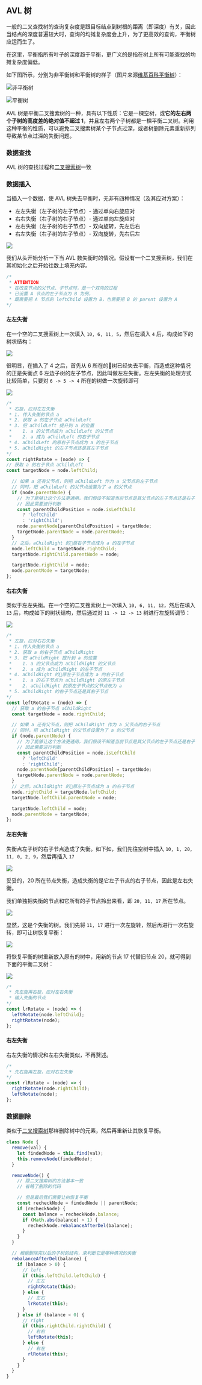 ## AVL 树

一般的二叉查找树的查询复杂度是跟目标结点到树根的距离（即深度）有关，因此当结点的深度普遍较大时，查询的均摊复杂度会上升，为了更高效的查询，平衡树应运而生了。

在这里，平衡指所有叶子的深度趋于平衡，更广义的是指在树上所有可能查找的均摊复杂度偏低。

如下图所示，分别为非平衡树和平衡树的样子（图片来源[维基百科平衡树](https://zh.wikipedia.org/wiki/AVL%E6%A0%91)）：

![非平衡树](./img/250px-Unbalanced_binary_tree.svg.png)

![平衡树](./img/250px-AVLtreef.svg.png)

AVL 树是平衡二叉搜索树的一种，具有以下性质：它是一棵空树，或**它的左右两个子树的高度差的绝对值不超过 1**，并且左右两个子树都是一棵平衡二叉树。利用这种平衡的性质，可以避免二叉搜索树某个子节点过深，或者树删除元素重新排列导致某节点过深的失衡问题。

### 数据查找

AVL 树的查找过程和[二叉搜索树](../binary-search-trees)一致

### 数据插入

当插入一个数据，使 AVL 树失去平衡时，无非有四种情况（及其应对方案）：

- 左左失衡（左子树的左子节点）- 通过单向右旋应对
- 右右失衡（右子树的右子节点）- 通过单向左旋应对
- 左右失衡（左子树的右子节点）- 双向旋转，先左后右
- 右左失衡（右子树的左子节点）- 双向旋转，先右后左

![](./img/Tree_Rebalancing.png)

我们从头开始分析一下当 AVL 数失衡时的情况。假设有一个二叉搜索树，我们在其初始化之后开始往数上填充内容。

```javascript
/*
 * ATTENTION
 * 在改变节点的父节点、子节点时，是一个双向的过程
 * 已设置 A 节点的左子节点为 B 为例，
 * 既需要把 A 节点的 leftChild 设置为 B，也需要把 B 的 parent 设置为 A
*/
```

#### 左左失衡

在一个空的二叉搜索树上一次填入 `10, 6, 11, 5`，然后在填入 `4` 后，构成如下的树状结构：

![](./img/ll.png)

很明显，在插入了 4 之后，首先从 6 所在的树已经失去平衡，而造成这种情况的正是失衡点 6 左边子树的左子节点，因此叫做左左失衡。左左失衡的处理方式比较简单，只要对 `6 -> 5 -> 4` 所在的树做一次旋转即可

![](./img/ll-rotate.png)

```javascript
/*
 * 右旋，应对左左失衡
 * 1. 传入失衡的节点 a
 * 2. 获取 a 的左子节点 aChildLeft
 * 3. 把 aChildLeft 提升到 a 的位置
 *    1. a 的父节点成为 aChildLeft 的父节点
 *    2. a 成为 aChildLeft 的右子节点
 * 4. aChildLeft 的原右子节点成为 a 的左子节点
 * 5. aChildRight 的左子节点还是其左子节点
*/
const rightRotate = (node) => {
// 获取 a 的右子节点 aChildLeft
const targetNode = node.leftChild;

  // 如果 a 还有父节点，则把 aChildLeft 作为 a 父节点的左子节点
  // 同时，把 aChildLeft 的父节点设置为了 a 的父节点
  if (node.parentNode) {
    // 为了能够让这个方法更通用，我们假设不知道当前节点是其父节点的左子节点还是右子节点，
    // 因此需要进行判断
    const parentChildPosition = node.isLeftChild
      ? 'leftChild'
      : 'rightChild';
    node.parentNode[parentChildPosition] = targetNode;
    targetNode.parentNode = node.parentNode;
  }
  // 之后，aChildRight 的原右子节点成为 a 的左子节点
  node.leftChild = targetNode.rightChild;
  targetNode.rightChild.parentNode = node;

  targetNode.rightChild = node;
  node.parentNode = targetNode;
};
```

#### 右右失衡

类似于左左失衡。在一个空的二叉搜索树上一次填入 `10, 6, 11, 12`，然后在填入 `13` 后，构成如下的树状结构，然后通过对 `11 -> 12 -> 13` 树进行左旋转调节：

![](./img/rr.png)

```javascript
/*
 * 左旋，应对右右失衡
 * 1. 传入失衡的节点 a
 * 2. 获取 a 的右子节点 aChildRight
 * 3. 把 aChildRight 提升到 a 的位置
 *    1. a 的父节点成为 aChildRight 的父节点
 *    2. a 成为 aChildRight 的左子节点
 * 4. aChildRight 的原左子节点成为 a 的右子节点
 *    1. a 的右子节点为 aChildRight 的原左子节点
 *    2. aChildRight 的原左子节点的父节点改为 a
 * 5. aChildRight 的右子节点还是其右子节点
*/
const leftRotate = (node) => {
  // 获取 a 的右子节点 aChildRight
  const targetNode = node.rightChild;

  // 如果 a 还有父节点，则把 aChildRight 作为 a 父节点的右子节点
  // 同时，把 aChildRight 的父节点设置为了 a 的父节点
  if (node.parentNode) {
    // 为了能够让这个方法更通用，我们假设不知道当前节点是其父节点的左子节点还是右子节点，
    // 因此需要进行判断
    const parentChildPosition = node.isLeftChild
      ? 'leftChild'
      : 'rightChild';
    node.parentNode[parentChildPosition] = targetNode;
    targetNode.parentNode = node.parentNode;
  }
  // 之后，aChildRight 的原左子节点成为 a 的右子节点
  node.rightChild = targetNode.leftChild;
  targetNode.leftChild.parentNode = node;

  targetNode.leftChild = node;
  node.parentNode = targetNode;
};
```

#### 左右失衡

失衡点左子树的右子节点造成了失衡。如下如，我们先往空树中插入 `10, 1, 20, 11, 0, 2, 9`，然后再插入 `17`

![](./img/lr.png)

妥妥的，20 所在节点失衡，造成失衡的是它左子节点的右子节点，因此是左右失衡。

我们单独把失衡的节点和它所有的子节点拎出来看，即 `20, 11, 17` 所在节点。

![](./img/lr-child.png)

显然，这是个失衡的树。我们先将 `11, 17` 进行一次左旋转，然后再进行一次右旋转，即可让树恢复平衡：

![](./img/lr-rotate.png)

将恢复平衡的树重新放入原有的树中，用新的节点 17 代替旧节点 20，就可得到下面的平衡二叉树：

![](./img/lr-complete.png)

```javascript
/*
 * 先左旋再右旋，应对左右失衡
 * 输入失衡的节点
*/
const lrRotate = (node) => {
  leftRotate(node.leftChild);
  rightRotate(node);
};
```

#### 右左失衡

右左失衡的情况和左右失衡类似，不再赘述。

```javascript
/*
 * 先右旋再左旋，应对右左失衡
*/
const rlRotate = (node) => {
  rightRotate(node.rightChild);
  leftRotate(node);
};
```

### 数据删除

类似于[二叉搜索树](../binary-search-trees)那样删除树中的元素，然后再重新让其恢复平衡。

```javascript
class Node {
  remove(val) {
    let findedNode = this.find(val);
    this.removeNode(findedNode);
  }

  removeNode() {
    // 跟二叉搜索树的方法基本一致
    // 省略了删除的代码

    // 但是最后我们需要让树恢复平衡
    const recheckNode = findedNode || parentNode;
    if (recheckNode) {
      const balance = recheckNode.balance;
      if (Math.abs(balance) > 1) {
        recheckNode.rebalanceAfterDel(balance);
      }
    }
  }

  // 根据删除完以后的子树的结构，来判断它是哪种情况的失衡
  rebalanceAfterDel(balance) {
    if (balance > 0) {
      // left
      if (this.leftChild.leftChild) {
        // 左左
        rightRotate(this);
      } else {
        // 左右
        lrRotate(this);
      }
    } else if (balance < 0) {
      // right
      if (this.rightChild.rightChild) {
        // 右右
        leftRotate(this);
      } else {
        // 右左
        rlRotate(this);
      }
    }
  }
}
```
